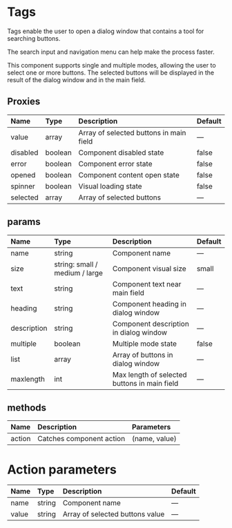 # Tags
Tags enable the user to open a dialog window that contains a tool for searching buttons.

The search input and navigation menu can help make the process faster.

This component supports single and multiple modes, allowing the user to select one or more buttons. The selected buttons will be displayed in the result of the dialog window and in the main field.

## Proxies
|Name|Type|Description|Default|
|:-|:-|:-|:-|
|value|array|Array of selected buttons in main field|—|
|disabled|boolean|Component disabled state|false|
|error|boolean|Component error state|false|
|opened|boolean|Component content open state|false|
|spinner|boolean|Visual loading state|false|
|selected|array|Array of selected buttons|—|

## params
|Name|Type|Description|Default|
|:-|:-|:-|:-|
|name|string|Component name|—|
|size|string: small / medium / large|Component visual size|small|
|text|string|Component text near main field|—|
|heading|string|Component heading in dialog window|—|
|description|string|Component description in dialog window|—|
|multiple|boolean|Multiple mode state|false|
|list|array|Array of buttons in dialog window|—|
|maxlength|int|Max length of selected buttons in main field|—|

## methods
|Name|Description|Parameters|
|:-|:-|:-|
|action|Catches component action| (name, value)

# Action parameters
|Name|Type|Description|Default|
|:-|:-|:-|:-|
|name|string|Component name|—|
|value|string|Array of selected buttons value|—|